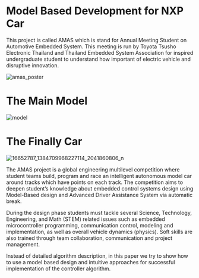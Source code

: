 # Model Based Development for NXP Car
This project is called AMAS which is stand for Annual Meeting Student on Automotive Embedded System.
This meeting is run by Toyota Tsusho Electronic Thailand and Thailand Embedded System Association 
for inspired undergraduate student to understand how important of electric vehicle and disruptive innovation.

![amas_poster](https://cloud.githubusercontent.com/assets/9088660/22531646/d32e9762-e914-11e6-8fdd-7653b1455f8b.jpg)

# The Main Model 
![model](https://cloud.githubusercontent.com/assets/9088660/22531738/7b6fd5c6-e915-11e6-9bc5-599d72be0734.png)

# The Finally Car 
![16652787_1384709968227114_2041860806_n](https://cloud.githubusercontent.com/assets/9088660/23209208/d540e85e-f92a-11e6-9fc6-3cea800e3e9b.jpg)

The AMAS project is a global engineering multilevel competition where student teams build, program and race an intelligent autonomous model car around tracks which have points on each track. The competition aims to deepen student’s knowledge about embedded control systems design using Model-Based design and Advanced Driver Assistance System via automatic break.

During the design phase students must tackle several Science, Technology, Engineering, and Math (STEM) related issues such as embedded microcontroller programming, communication control, modeling and implementation, as well as overall vehicle dynamics (physics). Soft skills are also trained through team collaboration, communication and project management.

Instead of detailed algorithm description, in this paper we try to show how to use a model based design and intuitive approaches for successful implementation of the controller algorithm.

